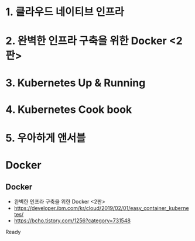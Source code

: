 # 1. 클라우드 네이티브 인프라
# 2. 완벽한 인프라 구축을 위한 Docker <2판>
# 3. Kubernetes Up & Running
# 4. Kubernetes Cook book
# 5. 우아하게 앤서블


# Docker

## Docker 
  - 완벽한 인프라 구축을 위한 Docker <2판>
  - https://developer.ibm.com/kr/cloud/2019/02/01/easy_container_kubernetes/
  - https://bcho.tistory.com/1256?category=731548
  
  Ready
